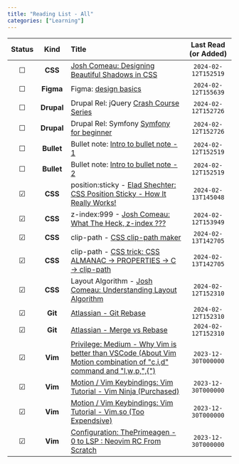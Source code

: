 ```yaml
---
title: "Reading List - All"
categories: ["Learning"]
---
```


| Status  | Kind                         | Title                                                                                                                                                                                            | Last Read (or Added) |
| :-----: | :--------------------------: | :---------------------------------------------------------------------------------------------------------------------------------------------------------------                                 | :------------------: |
| &#9744; | **CSS**                      | [Josh Comeau: Designing Beautiful Shadows in CSS](https://www.joshwcomeau.com/css/designing-shadows/)                                                                                            | `2024-02-12T152519`  |
| &#9744; | **Figma**                    | Figma: [design basics](https://www.figma.com/resource-library/design-basics/)                                                                                                                    | `2024-02-12T155639`  |
| &#9744; | **Drupal**                   | Drupal Rel: jQuery [Crash Course Series](https://www.youtube.com/watch?v=3nrLc_JOF7k&list=PLgT1LClcgVzFMNgCvv2ar0ZEg_ORBv2bw)                                                                    | `2024-02-12T152726`  |
| &#9744; | **Drupal**                   | Drupal Rel: Symfony [Symfony for beginner](https://www.youtube.com/watch?v=QPky3r2prEI)                                                                                                          | `2024-02-12T152726`  |
| &#9744; | **Bullet**                   | Bullet note: [Intro to bullet note - 1](https://zhuanlan.zhihu.com/p/87612890)                                                                                                                   | `2024-02-12T152519`  |
| &#9744; | **Bullet**                   | Bullet note: [Intro to bullet note - 2](https://zhuanlan.zhihu.com/p/111703197)                                                                                                                  | `2024-02-12T152519`  |
| &#9745; | **CSS**                      | position:sticky    - [Elad Shechter: CSS Position Sticky - How It Really Works!](https://elad.medium.com/css-position-sticky-how-it-really-works-54cd01dc2d46)                                   | `2024-02-13T145048`  |
| &#9745; | **CSS**                      | z-index:999        - [Josh Comeau: What The Heck, z-index ???](https://www.joshwcomeau.com/css/stacking-contexts/)                                                                               | `2024-02-12T153949`  |
| &#9745; | **CSS**                      | clip-path          - [CSS clip-path maker](https://bennettfeely.com/clippy/)                                                                                                                     | `2024-02-13T142705`  |
| &#9745; | **CSS**                      | clip-path          - [CSS trick: CSS ALMANAC → PROPERTIES → C → clip-path](https://css-tricks.com/almanac/properties/c/clip-path/)                                                               | `2024-02-13T142705`  |
| &#9745; | **CSS**                      | Layout Algorithm   - [Josh Comeau: Understanding Layout Algorithm](https://www.joshwcomeau.com/css/understanding-layout-algorithms/)                                                             | `2024-02-12T152310`  |
| &#9745; | **Git**                      | [Atlassian - Git Rebase](https://www.atlassian.com/git/tutorials/rewriting-history/git-rebase)                                                                                                   | `2024-02-12T152310`  |
| &#9745; | **Git**                      | [Atlassian - Merge vs Rebase](https://www.atlassian.com/git/tutorials/merging-vs-rebasing)                                                                                                       | `2024-02-12T152310`  |
| &#9745; | **Vim**                      | [Privilege: Medium - Why Vim is better than VSCode (About Vim Motion combination of "c,i,d" command and "l,w,p,",{")](https://sean-warman.medium.com/why-vim-is-better-than-vscode-d09e2355eb37) | `2023-12-30T000000`  |
| &#9745; | **Vim**                      | [Motion / Vim Keybindings: Vim Tutorial - Vim Ninja (Purchased)](https://www.vimninja.com/)                                                                                                      | `2023-12-30T000000`  |
| &#9745; | **Vim**                      | [Motion / Vim Keybindings: Vim Tutorial - Vim.so (Too Expendsive)](https://www.learnvim.com/)                                                                                                    | `2023-12-30T000000`  |
| &#9745; | **Vim**                      | [Configuration: ThePrimeagen - 0 to LSP : Neovim RC From Scratch](https://www.youtube.com/watch?v=w7i4amO_zaE&t=1s)                                                                              | `2023-12-30T000000`  |
